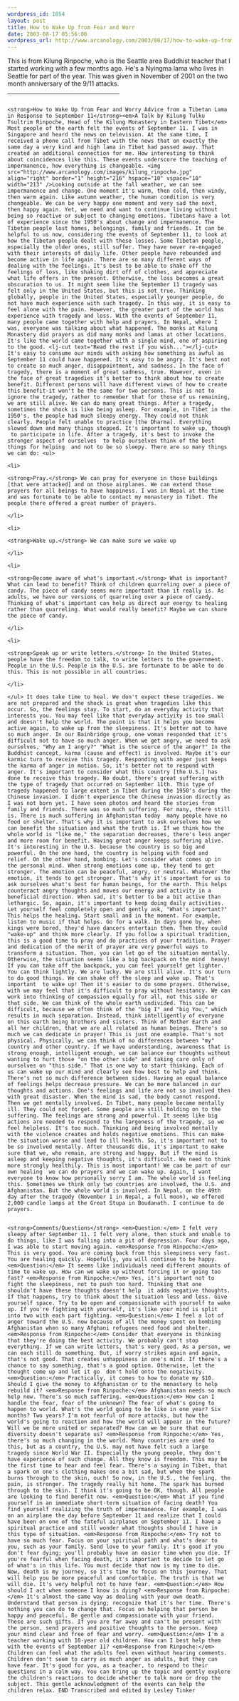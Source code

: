 ```yaml
--- 
wordpress_id: 1854
layout: post
title: How to Wake Up from Fear and Worr
date: 2003-08-17 05:56:00
wordpress_url: http://www.arcanology.com/2003/08/17/how-to-wake-up-from-fear-and-worr/
---
```

This is from Kilung Rinpoche, who is the Seattle area Buddhist teacher that I started working with a few months ago. He's a Nyingma lama who lives in Seattle for part of the year. This was given in November of 2001 on the two month anniversary of the 9/11 attacks. <hr width="50%" />
                                                                                                                                                      
                                                                                                                                                      <strong>How to Wake Up from Fear and Worry Advice from a Tibetan Lama in Response to September 11</strong><em>A Talk by Kilung Tulku Tsultrim Rinpoche, Head of the Kilung Monastery in Eastern Tibet</em> Most people of the earth felt the events of September 11. I was in Singapore and heard the news on television. At the same time, I received a phone call from Tibet with the news that on exactly the same day a very kind and high lama in Tibet had passed away. That created an additional connection for me. How interesting to think about coincidences like this. These events underscore the teaching of impermanence, how everything is changeable. <img src="http://www.arcanology.com/images/kilung_rinpoche.jpg" align="right" border="1" height="216" hspace="10" vspace="10" width="213" />Looking outside at the fall weather, we can see impermanence and change. One moment it's warm, then cold, then windy, then warm again. Like autumn weather, the human condition is very changeable. We can be very happy one moment and very sad the next, then happy again. Yet, we need and want to continue living without being so reactive or subject to changing emotions. Tibetans have a lot of experience since the 1950's about change and impermanence. The Tibetan people lost homes, belongings, family and friends. It can be helpful to us now, considering the events of September 11, to look at how the Tibetan people dealt with these losses. Some Tibetan people, especially the older ones, still suffer. They have never re-engaged with their interests of daily life. Other people have rebounded and become active in life again. There are so many different ways of dealing with the feelings. It's best to be able to shake off the feelings of loss, like shaking dirt off of clothes, and appreciate what life offers in the present. Otherwise, the loss becomes a great obscuration to us. It might seem like the September 11 tragedy was felt only in the United States, but this is not true. Thinking globally, people in the United States, especially younger people, do not have much experience with such tragedy. In this way, it is easy to feel alone with the pain. However, the greater part of the world has experience with tragedy and loss. With the events of September 11, many people came together with help and prayers. In Nepal, where I was, everyone was talking about what happened. The monks at Kilung Monastery did prayers as did many monks and lamas at other locations. It's like the world came together with a single mind, one of aspiring to the good. <lj-cut text="Read the rest if you wish..."></lj-cut> It's easy to consume our minds with asking how something as awful as September 11 could have happened. It's easy to be angry. It's best not to create so much anger, disappointment, and sadness. In the face of tragedy, there is a moment of great sadness, true. However, even in the face of great tragedies it's better to think about how to create benefit. Different persons will have different views of how to create this benefit-it won't be the same for two persons. This is not to ignore the tragedy, rather to remember that for those of us remaining, we are still alive. We can do many great things. After a tragedy, sometimes the shock is like being asleep. For example, in Tibet in the 1950's, the people had much sleepy energy. They could not think clearly. People felt unable to practice [the Dharma]. Everything slowed down and many things stopped. It's important to wake up, though ­ to participate in life. After a tragedy, it's best to invoke the stronger aspect of ourselves ­ to help ourselves think of the best things for helping ­ and not to be so sleepy. There are so many things we can do: <ul>
                                                                                                                                                        <li>
                                                                                                                                                          <strong>Pray.</strong> We can pray for everyone in those buildings [that were attacked] and on those airplanes. We can extend those prayers for all beings to have happiness. I was in Nepal at the time and was fortunate to be able to contact my monastery in Tibet. The people there offered a great number of prayers.
                                                                                                                                                        </li>
                                                                                                                                                        <li>
                                                                                                                                                          <strong>Wake up.</strong> We can make sure we wake up
                                                                                                                                                        </li>
                                                                                                                                                        <li>
                                                                                                                                                          <strong>Become aware of what's important.</strong> What is important? What can lead to benefit? Think of children quarreling over a piece of candy. The piece of candy seems more important than it really is. As adults, we have our versions of quarreling over a piece of candy. Thinking of what's important can help us direct our energy to healing rather than quarreling. What would really benefit? Maybe we can share the piece of candy.
                                                                                                                                                        </li>
                                                                                                                                                        <li>
                                                                                                                                                          <strong>Speak up or write letters.</strong> In the United States, people have the freedom to talk, to write letters to the government. People in the U.S. People in the U.S. are fortunate to be able to do this. This is not possible in all countries.
                                                                                                                                                        </li>
                                                                                                                                                      </ul> It does take time to heal. We don't expect these tragedies. We are not prepared and the shock is great when tragedies like this occur. So, the feelings stay. To start, do an everyday activity that interests you. You may feel like that everyday activity is too small and doesn't help the world. The point is that it helps you become active again, to wake up from the sleepiness. It's better not to have so much anger. In our Bainbridge group, one woman responded that it's difficult not to have so much anger. When we get angry, we need to ask ourselves, "Why am I angry?" "What is the source of the anger?" In the Buddhist concept, karma (cause and effect) is involved. Maybe it's our karmic turn to receive this tragedy. Responding with anger just keeps the karma of anger in motion. So, it's better not to respond with anger. It's important to consider what this country [the U.S.] has done to receive this tragedy. No doubt, there's great suffering with the type of tragedy that occurred on September 11th. This type of tragedy happened to large extent in Tibet during the 1950's during the Chinese invasion. I didn't experience the Chinese invasion directly as I was not born yet. I have seen photos and heard the stories from family and friends. There was so much suffering. For many, there still is. There is much suffering in Afghanistan today ­ many people have no food or shelter. That's why it is important to ask ourselves how we can benefit the situation and what the truth is. If we think how the whole world is "like me," the separation decreases, there's less anger and more room for benefit. Having great anger keeps suffering alive. It's interesting in the U.S. because the country is so big and powerful. On the one hand, the country is helping with food and relief. On the other hand, bombing. Let's consider what comes up in the personal mind. When strong emotions come up, they tend to get stronger. The emotion can be peaceful, angry, or neutral. Whatever the emotion, it tends to get stronger. That's why it's important for us to ask ourselves what's best for human beings, for the earth. This helps counteract angry thoughts and moves our energy and activity in a beneficial direction. When sad, it's better to be a bit active than lethargic. So, again, it's important to keep doing daily activities. Let yourself feel completely open and gently ask, "What's important?" This helps the healing. Start small and in the moment. For example, listen to music if that helps. Go for a walk. In days gone by, when kings were bored, they'd have dancers entertain them. Then they could "wake-up" and think more clearly. If you follow a spiritual tradition, this is a good time to pray and do practices of your tradition. Prayer and dedication of the merit of prayer are very powerful ways to transform a situation. Then, you can let go of the situation mentally. Otherwise, the situation seems like a big backpack on the mind ­ heavy! If you can take off the backpack, you can feel yourself get lighter. You can think lightly. We are lucky. We are still alive. It's our turn to do good things. We can shake off the sleep and wake up. That's important ­ to wake up! Then it's easier to do some prayers. Otherwise, with we may feel that it's difficult to pray without hesitancy. We can work into thinking of compassion equally for all, not this side or that side. We can think of the whole earth undivided. This can be difficult, because we often think of the "big I" and "big You," which results in much separation. Instead, think intelligently of everyone on this earth being brothers and sisters. Think of Mother Earth and all her children, that we are all related as human beings. There's so much we can dedicate in prayer! This is just one example. That's not physical. Physically, we can think of no differences between "my" country and other country. If we have understanding, awareness that is strong enough, intelligent enough, we can balance our thoughts without wanting to hurt those "on the other side" and taking care only of ourselves on "this side." That is one way to start thinking. Each of us can wake up our mind and clearly see how best to help and think. There's not so much difference between sides. Having an equal balance of feelings helps decrease pressure. We can be more balanced in our thoughts and actions. One's feelings and life are not so involved then with great disaster. When the mind is sad, the body cannot respond. Then we get mentally involved. In Tibet, many people became mentally ill. They could not forget. Some people are still holding on to the suffering. The feelings are strong and powerful. It seems like big actions are needed to respond to the largeness of the tragedy, so we feel helpless. It's too much. Thinking and being involved mentally with the violence creates and holds negative emotions. This can make the situation worse and lead to ill health. So, it's important not to be so involved mentally. After thousands die, it's important to make sure that we, who remain, are strong and happy. But if the mind is asleep and keeping negative thoughts, it's difficult. We need to think more strongly healthily. This is most important! We can be part of our own healing ­ we can do prayers and we can wake up. Again, I want everyone to know how personally sorry I am. The whole world is feeling this. Sometimes we think only two countries are involved, the U.S. and Afghanistan. But the whole world is involved. In Nepal, on the 49th day after the tragedy (November 1 in Nepal, a full moon), we offered 2,000 candle lamps at the Great Stupa in Boudanath. I continue to do prayers. 
                                                                                                                                                      
                                                                                                                                                      <strong>Comments/Questions</strong> <em>Question:</em> I felt very sleepy after September 11. I felt very alone, then stuck and unable to do things, like I was falling into a pit of depression. Four days ago, I was able to start moving again. <em>Response from Rinpoche:</em> This is very good. You are coming back from this sleepiness very fast. You are healing quickly. Hopefully, you will continue to be happy. <em>Question:</em> It seems like individuals need different amounts of time to wake up. How can we wake up without forcing it or going too fast? <em>Response from Rinpoche:</em> Yes, it's important not to fight the sleepiness, not to push too hard. Thinking that one shouldn't have these thoughts doesn't help ­ it adds negative thoughts. If that happens, try to think about the situation less and less. Give yourself space. Try to be open and compassionate with yourself to wake up. If you're fighting with yourself, it's like your mind is split into two with each part fighting. <em>Question:</em> I feel a lot of anger toward the U.S. now because of all the money spent on bombing Afghanistan when so many Afghani refugees need food and shelter. <em>Response from Rinpoche:</em> Consider that everyone is thinking that they're doing the best activity. We probably can't stop everything. If we can write letters, that's very good. As a person, we can each still do something. But, if worry strikes again and again, that's not good. That creates unhappiness in one's mind. If there's a chance to say something, that's a good option. Otherwise, let the thought come up and let it go ­ don't hold onto the negativity. <em>Question:</em> Practically, it comes to how to donate my $10. Should I give the money to Afghanistan or to the monastery to help rebuild it? <em>Response from Rinpoche:</em> Afghanistan needs so much help now. There's so much suffering. <em>Question:</em> How can I handle the fear, fear of the unknown? The fear of what's going to happen to world. What's the world going to be like in one year? Six months? Two years? I'm not fearful of more attacks, but how the world's going to reaction and how the world will appear in the future? Will we be more united or separated? How can we be sure that our diversity doesn't separate us? <em>Response from Rinpoche:</em> Yes, there's so much changing in the world. Many countries are used to this, but as a country, the U.S. may not have felt such a large tragedy since World War II. Especially the young people, they don't have experience of such change. All they know is freedom. This may be the first time to hear and feel fear. There's a saying in Tibet, that a spark on one's clothing makes one a bit sad, but when the spark burns through to the skin, ouch! So now, in the U.S., the feeling, the pain, is stronger. The tragedy really hit home. The spark has burned through to the skin. I think it's going to be OK, though. All people are looking to find benefit now. <em>Question:</em> What if you find yourself in an immediate short-term situation of facing death? You find yourself realizing the truth of impermanence. For example, I was on an airplane the day before September 11 and realize that I could have been on one of the fateful airplanes on September 11. I have a spiritual practice and still wonder what thoughts should I have in this type of situation. <em>Response from Rinpoche:</em> Try not to have so much fear. Focus on your spiritual path and what's dear to you, such as your family. Send love to your family. It's good if you don't fear dying; you'll probably have an easier time when you die. If you're fearful when facing death, it's important to decide to let go of what's in this life. You must decide that now is my time to die. Now, death is my journey, so it's time to focus on this journey. That will help you be more peaceful and comfortable. The truth is that we will die. It's very helpful not to have fear. <em>Question:</em> How should I act when someone I know is dying? <em>Response from Rinpoche:</em> It's almost the same way as dealing with your own death. Understand that person is dying; recognize that it's her time. There's nothing you can do to change that. Focus on helping that person be happy and peaceful. Be gentle and compassionate with your friend. These are such gifts. If you are far away and can't be present with the person, send prayers and positive thoughts to the person. Keep your mind clear and free of fear and worry. <em>Question:</em> I'm a teacher working with 10-year old children. How can I best help them with the events of September 11? <em>Response from Rinpoche:</em> Children can feel what the adults feel even without hearing comments. Children don't seem to carry as much anger as adults, but they can have fear. It's good for you, as a teacher, to respond to their questions in a calm way. You can bring up the topic and gently explore the children's reactions to decide whether to talk more or drop the subject. This gentle acknowledgment of the events can help the children relax. END Transcribed and edited by Lesley Tinker